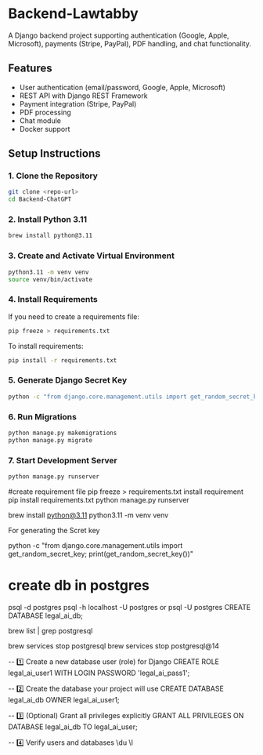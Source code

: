 # Backend-Lawtabby

A Django backend project supporting authentication (Google, Apple, Microsoft), payments (Stripe, PayPal), PDF handling, and chat functionality.

## Features

- User authentication (email/password, Google, Apple, Microsoft)
- REST API with Django REST Framework
- Payment integration (Stripe, PayPal)
- PDF processing
- Chat module
- Docker support

## Setup Instructions

### 1. Clone the Repository

```sh
git clone <repo-url>
cd Backend-ChatGPT
```

### 2. Install Python 3.11

```sh
brew install python@3.11
```

### 3. Create and Activate Virtual Environment

```sh
python3.11 -m venv venv
source venv/bin/activate
```

### 4. Install Requirements

If you need to create a requirements file:

```sh
pip freeze > requirements.txt
```

To install requirements:

```sh
pip install -r requirements.txt
```

### 5. Generate Django Secret Key

```sh
python -c "from django.core.management.utils import get_random_secret_key; print(get_random_secret_key())"
```

### 6. Run Migrations

```sh
python manage.py makemigrations
python manage.py migrate
```

### 7. Start Development Server

```sh
python manage.py runserver
```



#create requirement file
pip freeze > requirements.txt
install requirement
pip install requirements.txt
python manage.py runserver


brew install python@3.11
python3.11 -m venv venv

For generating the Scret key

python -c "from django.core.management.utils import get_random_secret_key; print(get_random_secret_key())"


# create db in postgres

psql -d postgres
psql -h localhost -U postgres
or
psql -U postgres
CREATE DATABASE legal_ai_db;

brew list | grep postgresql

brew services stop postgresql
brew services stop postgresql@14

-- 1️⃣ Create a new database user (role) for Django
CREATE ROLE legal_ai_user1 WITH LOGIN PASSWORD 'legal_ai_pass1';

-- 2️⃣ Create the database your project will use
CREATE DATABASE legal_ai_db OWNER legal_ai_user1;

-- 3️⃣ (Optional) Grant all privileges explicitly
GRANT ALL PRIVILEGES ON DATABASE legal_ai_db TO legal_ai_user;

-- 4️⃣ Verify users and databases
\du
\l

